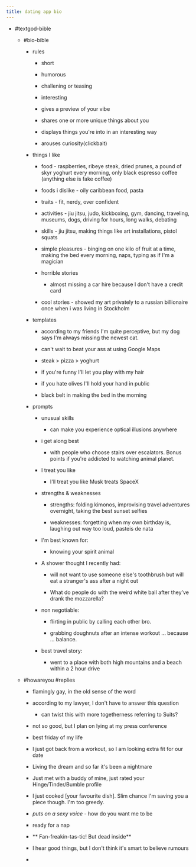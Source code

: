 ```yaml
---
title: dating app bio
---
```


- #textgod-bible
	 - #bio-bible
		 - rules
			 - short

			 - humorous

			 - challening or teasing

			 - interesting

			 - gives a preview of your vibe

			 - shares one or more unique things about you

			 - displays things you're into in an interesting way

			 - arouses curiosity(clickbait)

		 - things I like
			 - food - raspberries, ribeye steak, dried prunes, a pound of skyr yoghurt every morning, only black espresso coffee (anything else is fake coffee)

			 - foods i dislike - oily caribbean food, pasta

			 - traits - fit, nerdy, over confident

			 - activities - jiu jitsu, judo, kickboxing, gym, dancing, traveling, museums, dogs, driving for hours, long walks, debating

			 - skills - jiu jitsu, making things like art installations, pistol squats

			 - simple pleasures - binging on one kilo of fruit at a time, making the bed every morning, naps, typing as if I'm a magician

			 - horrible stories 
				 - almost missing a car hire because I don't have a credit card

			 - cool stories - showed my art privately to a russian billionaire once when i was living in Stockholm

		 - templates
			 - according to my friends I'm quite perceptive, but my dog says I'm always   missing the newest cat.

			 - can't wait to beat your ass at using Google Maps

			 - steak > pizza > yoghurt

			 - if you're funny I'll let you play with my hair

			 - if you hate olives I'll hold your hand in public

			 - black belt in making the bed in the morning

		 - prompts
			 - unusual skills
				 - can make you experience optical illusions anywhere

			 - i get along best
				 - with people who choose stairs over escalators. Bonus points if you're addicted to watching animal planet.

			 - I treat you like
				 - I'll treat you like Musk treats SpaceX

			 - strengths & weaknesses
				 - strengths: folding kimonos, improvising travel adventures overnight, taking the best sunset selfies

				 - weaknesses: forgetting when my own birthday is, laughing out way too loud, pasteis de nata

			 - I'm best known for:
				 - knowing your spirit animal

			 - A shower thought I recently had:
				 - will not want to use someone else's toothbrush but will eat a stranger's ass after a night out

				 - What do people do with the weird white ball after they’ve drank the mozzarella?

			 - non negotiable:
				 - flirting in public by calling each other bro.

				 - grabbing doughnuts after an intense workout ... because ... balance.

			 - best travel story:
				 - went to a place with both high mountains and a beach within a 2 hour drive

	 - #howareyou #replies
		 - flamingly gay, in the old sense of the word

		 - according to my lawyer, I don't have to answer this question
			 - can twist this with more togetherness referring to Suits?

		 - not so good, but I plan on lying at my press conference

		 - best friday of my life

		 - I just got back from a workout, so I am looking extra fit for our date

		 - Living the dream and so far it's been a nightmare

		 - Just met with a buddy of mine, just rated your Hinge/Tinder/Bumble profile

		 - I just cooked [your favourite dish]. Slim chance I'm saving you a piece though. I'm too greedy.

		 - *puts on a sexy voice* - how do you want me to be

		 - ready for a nap

		 - ** Fan-freakin-tas-tic! But dead inside**

		 - I hear good things, but I don't think it's smart to believe rumours

		 - 
